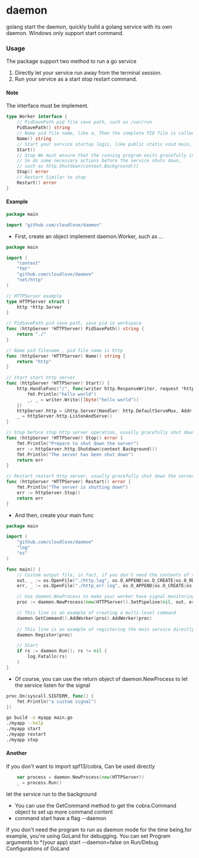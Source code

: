 # daemon
golang start the daemon,
quickly build a golang service with its own daemon. Windows only support start command.

### Usage
The package support two method to run a go service
1. Directly let your service run away from the terminal session.
2. Run your service as a start stop restart command.

#### Note
The interface must be implement.
```go
type Worker interface {
	// PidSavePath pid file save path, such as /var/run
	PidSavePath() string
	// Name pid file name, like a, Then the complete PID file is called /var/run/a.pid
	Name() string
	// Start your service startup logic, like public static void main, do anything here, such as http.ListenAndServe
	Start()
	// Stop We must ensure that the running program exits gracefully instead of forcing an interrupt, 
    // So do some necessary actions before the service shuts down,
    // such as http.Shutdown(context.Background()) 
	Stop() error
	// Restart Similar to stop
	Restart() error
}
```

#### Example
```go
package main

import "github.com/cloudlove/daemon"
```

- First, create an object implement daemon.Worker, such as ...

```go
package main

import (
    "context"
    "fmt"
    "github.com/cloudlove/daemon"
    "net/http"
)

// HTTPServer example 
type HTTPServer struct {
	http *http.Server
}

// PidSavePath pid save path, save pid in workspace
func (httpServer *HTTPServer) PidSavePath() string {
	return "./"
}

// Name pid filename , pid file name is http
func (httpServer *HTTPServer) Name() string {
	return "http"
}

// Start start http server 
func (httpServer *HTTPServer) Start() {
	http.HandleFunc("/", func(writer http.ResponseWriter, request *http.Request) {
		fmt.Println("hello world")
		_, _ = writer.Write([]byte("hello world"))
	})
	httpServer.http = &http.Server{Handler: http.DefaultServeMux, Addr: ":9047"}
	_ = httpServer.http.ListenAndServe()
}

// Stop before stop http server operation, usually gracefully shut down the server
func (httpServer *HTTPServer) Stop() error {
	fmt.Println("Prepare to shut down the server")
	err := httpServer.http.Shutdown(context.Background())
	fmt.Println("The server has been shut down")
	return err
}

// Restart restart http server, usually gracefully shut down the server and then execute start
func (httpServer *HTTPServer) Restart() error {
	fmt.Println("The server is shutting down")
	err := httpServer.Stop()
	return err
}
```

- And then, create your main func

```go
package main

import (
    "github.com/cloudlove/daemon"
    "log"
    "os"
)

func main() {
	// Custom output file, in fact, if you don't need the contents of the program's standard output and standard error output, you don't need this.
	out, _ := os.OpenFile("./http.log", os.O_APPEND|os.O_CREATE|os.O_RDWR, 0644)
	err, _ := os.OpenFile("./http_err.log", os.O_APPEND|os.O_CREATE|os.O_RDWR, 0644)

	// Use daemon.NewProcess to make your worker have signal monitoring, restart listening, and turn off listening, SetPipeline it's not necessary.
	proc := daemon.NewProcess(new(HTTPServer)).SetPipeline(nil, out, err)

	// This line is an example of creating a multi-level command
	daemon.GetCommand().AddWorker(proc).AddWorker(proc)
	
	// This line is an example of registering the main service directly
	daemon.Register(proc)

	// Start
	if rs := daemon.Run(); rs != nil {
		log.Fatalln(rs)
	}
}
```

- Of course, you can use the return object of daemon.NewProcess to let the service listen for the signal

```go
proc.On(syscall.SIGTERM, func() {
    fmt.Println("a custom signal")
})
```


```bash
go build -o myapp main.go
./myapp --help
./myapp start
./myapp restart
./myapp stop
```

#### Another

If you don't want to import spf13/cobra, Can be used directly 
```go
    var process = daemon.NewProcess(new(HTTPServer))
    _ = process.Run()
```
let the service run to the background

- You can use the GetCommand method to get the cobra.Command object to set up more command content
- command start have a flag --daemon

If you don't need the program to run as daemon mode for the time being,for example, you're using GoLand for debugging. You can set Program arguments to *(your app) start --daemon=false on Run/Debug Configurations of GoLand
